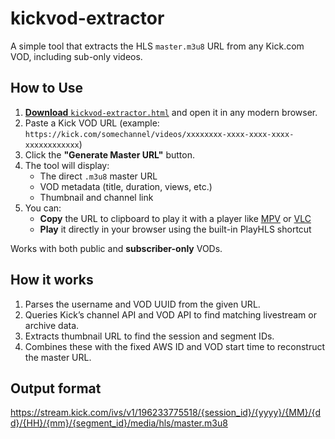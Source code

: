 # kickvod-extractor

A simple tool that extracts the HLS `master.m3u8` URL from any Kick.com VOD, including sub-only videos.

## How to Use

1. [**Download** `kickvod-extractor.html`](./kickvod-extractor.html) and open it in any modern browser.
2. Paste a Kick VOD URL (example: `https://kick.com/somechannel/videos/xxxxxxxx-xxxx-xxxx-xxxx-xxxxxxxxxxxx`)
3. Click the **"Generate Master URL"** button.
4. The tool will display:
   - The direct `.m3u8` master URL
   - VOD metadata (title, duration, views, etc.)
   - Thumbnail and channel link
5. You can:
   - **Copy** the URL to clipboard to play it with a player like [MPV](https://mpv.io/) or [VLC](https://www.videolan.org/vlc/)
   - **Play** it directly in your browser using the built-in PlayHLS shortcut

Works with both public and **subscriber-only** VODs.

## How it works

1. Parses the username and VOD UUID from the given URL.
2. Queries Kick’s channel API and VOD API to find matching livestream or archive data.
3. Extracts thumbnail URL to find the session and segment IDs.
4. Combines these with the fixed AWS ID and VOD start time to reconstruct the master URL.

## Output format
https://stream.kick.com/ivs/v1/196233775518/{session_id}/{yyyy}/{MM}/{dd}/{HH}/{mm}/{segment_id}/media/hls/master.m3u8
